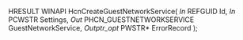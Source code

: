 HRESULT
WINAPI
HcnCreateGuestNetworkService(
    _In_ REFGUID Id,
    _In_ PCWSTR Settings,
    _Out_ PHCN_GUESTNETWORKSERVICE GuestNetworkService,
    _Outptr_opt_ PWSTR* ErrorRecord
    );